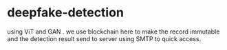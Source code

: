 # deepfake-detection
using ViT and GAN . we use blockchain here to make the record immutable and the detection result send to server using SMTP to quick access.
